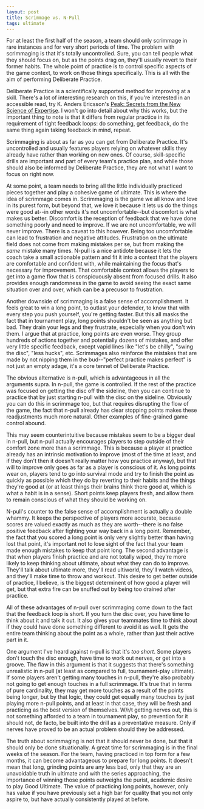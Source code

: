 ```yaml
---
layout: post
title: Scrimmage vs. N-Pull
tags: ultimate
---
```


For at least the first half of the season, a team should only scrimmage in rare instances and for very short periods of time. The problem with scrimmaging is that it's totally uncontrolled. Sure, you can tell people what they should focus on, but as the points drag on, they'll usually revert to their former habits. The whole point of practice is to control specific aspects of the game context, to work on those things specifically. This is all with the aim of performing Deliberate Practice.

Deliberate Practice is a scientifically supported method for improving at a skill. There's a lot of interesting research on this, if you're interested in an accessible read, try K. Anders Ericsson's [Peak: Secrets from the New Science of Expertise](https://www.goodreads.com/book/show/26312997-peak). I won't go into detail about why this works, but the important thing to note is that it differs from regular practice in its requirement of tight feedback loops: do something, get feedback, do the same thing again taking feedback in mind, repeat.

Scrimmaging is about as far as you can get from Deliberate Practice. It's uncontrolled and usually features players relying on whatever skills they already have rather than working on new ones. Of course, skill-specific drills are important and part of every team's practice plan, and while those should also be informed by Deliberate Practice, they are not what I want to focus on right now.

At some point, a team needs to bring all the little individually practiced pieces together and play a cohesive game of ultimate. This is where the idea of scrimmage comes in. Scrimmaging is the game we all know and love in its purest form, but beyond that, we love it because it lets us do the things were good at--in other words it's not uncomfortable--but discomfort is what makes us better. Discomfort is the reception of feedback that we have done something poorly and need to improve. If we are not uncomfortable, we will never improve. There is a caveat to this however. Being too uncomfortable can lead to frustration and negative attitudes. Frustration on the ultimate field does not come from making mistakes per se, but from making the *same* mistake many times. N-pull is a nice antidote because it lets the coach take a small actionable pattern and fit it into a context that the players are comfortable and confident with, while maintaining the focus that's necessary for improvement. That comfortable context allows the players to get into a game flow that is conspicuously absent from focused drills. It also provides enough randomness in the game to avoid seeing the exact same situation over and over, which can be a precusor to frustration.

Another downside of scrimmaging is a false sense of accomplishment. It feels great to win a long point, to outlast your defender, to know that with every step you push yourself, you're getting faster. But this all masks the fact that in tournament play, long points shouldn't be seen as anything but bad. They drain your legs and they frustrate, especially when you don't win them. I argue that at practice, long points are even worse. They group hundreds of actions together and potentially dozens of mistakes, and offer very little specific feedback, except vapid lines like "let's be chilly", "swing the disc", "less hucks", etc. Scrimmages also reinforce the mistakes that are made by not nipping them in the bud--"perfect practice makes perfect" is not just an empty adage, it's a core tennet of Deliberate Practice.

The obvious alternative is n-pull, which is advantageous in all the arguments supra. In n-pull, the game is controlled. If the rest of the practice was focused on getting the disc off the sideline, then you can continue to practice that by just starting n-pull with the disc on the sideline. Obviously you can do this in scrimmage too, but that requires disrupting the flow of the game, the fact that n-pull already has clear stopping points makes these readjustments much more natural. Other examples of fine-grained game control abound.

This may seem counterintuitive because mistakes seem to be a bigger deal in n-pull, but n-pull actually encourages players to step outside of their comfort zone more than a scrimmage. This is because a player at practice already has an intrinsic motivation to improve (most of the time at least, and if they don't then it doesn't really matter how you practice anyway), but that will to improve only goes as far as a player is conscious of it. As long points wear on, players tend to go into survival mode and try to finish the point as quickly as possible which they do by reverting to their habits and the things they're good at (or at least things their brains think there good at, which is what a habit is in a sense). Short points keep players fresh, and allow them to remain conscious of what they should be working on.

N-pull's counter to the false sense of accomplishment is actually a double whammy. It keeps the perspective of players more accurate, because scores are valued exactly as much as they are worth--there is no false positive feedback after fighting your way back in a long point. Remember, the fact that you scored a long point is only very slightly better than having lost that point, it's important not to lose sight of the fact that your team made enough mistakes to keep that point long. The second advantage is that when players finish practice and are not totally wiped, they're more likely to keep thinking about ultimate, about what they can do to improve. They'll talk about ultimate more, they'll read ultiworld, they'll watch videos, and they'll make time to throw and workout. This desire to get better outside of practice, I believe, is the biggest determinent of how good a player will get, but that extra fire can be snuffed out by being too drained after practice.

All of these advantages of n-pull over scrimmaging come down to the fact that the feedback loop is short. If you turn the disc over, you have time to think about it and talk it out. It also gives your teammates time to think about if they could have done something different to avoid it as well. It gets the entire team thinking about the point as a whole, rather than just their active part in it.

One argument I've heard against n-pull is that it's *too short*. Some players don't touch the disc enough, have time to work out nerves, or get into a groove. The flaw in this argument is that it suggests that there's something unrealistic in n-pull (at least as compared to full, tournament-play ultimate). If some players aren't getting many touches in n-pull, they're also probably not going to get enough touches in a full scrimmage. It's true that in terms of pure cardinality, they may get more touches as a result of the points being longer, but by that logic, they could get equally many touches by just playing more n-pull points, and at least in that case, they will be fresh and practicing as the best version of themselves. W/r/t getting nerves out, this is not something afforded to a team in tournament play, so prevention for it should not, de facto, be built into the drill as a preventative measure. Only if nerves have proved to be an actual problem should they be addressed.

The truth about scrimmaging is not that it should never be done, but that it should only be done situationally. A great time for scrimmaging is in the final weeks of the season. For the team, having practiced in top form for a few months, it can become advantageous to prepare for long points. It doesn't mean that long, grinding points are any less bad, only that they are an unavoidable truth in ultimate and with the series approaching, the importance of winning those points outweighs the purist, academic desire to play Good Ultimate. The value of practicing long points, however, only has value if you have previously set a high bar for quality that you not only aspire to, but have actually consistently played at before.
